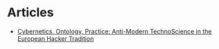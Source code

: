 # Articles

* [Cybernetics, Ontology, Practice: Anti-Modern TechnoScience in the European Hacker Tradition](content/cyxontpra.github.md)

